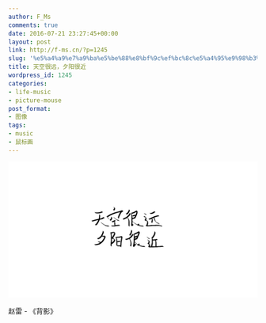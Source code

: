 ```yaml
---
author: F_Ms
comments: true
date: 2016-07-21 23:27:45+00:00
layout: post
link: http://f-ms.cn/?p=1245
slug: '%e5%a4%a9%e7%a9%ba%e5%be%88%e8%bf%9c%ef%bc%8c%e5%a4%95%e9%98%b3%e5%be%88%e8%bf%91'
title: 天空很远，夕阳很近
wordpress_id: 1245
categories:
- life-music
- picture-mouse
post_format:
- 图像
tags:
- music
- 鼠标画
---
```


![20160721_天空很远，夕阳很近](/img/post/wp/2016/07/20160721_天空很远，夕阳很近.png)


赵雷 - 《背影》
